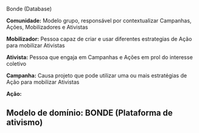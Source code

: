 Bonde (Database)

**Comunidade:** Modelo grupo, responsável por contextualizar Campanhas, Ações, Mobilizadores e Ativistas

**Mobilizador:** Pessoa capaz de criar e usar diferentes estrategias de Ação para mobilizar Ativistas

**Ativista:** Pessoa que engaja em Campanhas e Ações em prol do interesse coletivo

**Campanha:** Causa projeto que pode utilizar uma ou mais estratégias de Ação para mobilizar Ativistas

**Ação:** 


## Modelo de domínio: BONDE (Plataforma de ativismo)


